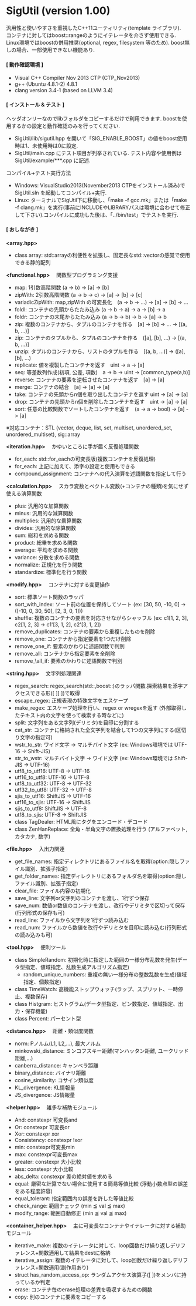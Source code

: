 SigUtil (version 1.00)
=======
汎用性と使いやすさを重視したC++11ユーティリティ(template ライブラリ).   
コンテナに対してはboost::rangeのようにイテレータを介さず使用できる.  
Linux環境ではboostの併用推奨(optional, regex, filesystem 等のため). boost無しの場合、一部使用できない機能あり.

#### [ 動作確認環境 ]
* Visual C++ Compiler Nov 2013 CTP (CTP_Nov2013)
* g++ (Ubuntu 4.8.1-2) 4.8.1
* clang version 3.4-1 (based on LLVM 3.4)

#### [ インストール & テスト ]
ヘッダオンリーなのでlibフォルダをコピーするだけで利用できます. boostを使用するかの設定と動作確認のみを行ってください.  
* SigUtil/lib/sigutil.hpp を開いて「SIG\_ENABLE\_BOOST」の値をboost使用時は1、未使用時は0に設定.
* SigUtil/main.cpp にテスト項目が列挙されている. テスト内容や使用例は SigUtil/example/\*\*\*.cpp に記述.

コンパイル+テスト実行方法
* Windows: VisualStudio2013(November2013 CTPをインストール済み)で SigUtil.sln を起動してコンパイル+実行.
* Linux: ターミナルでSigUtil下に移動し、「make -f gcc.mk」または「make -f clang.mk」を実行(事前にINCLUDEやLIBRARYパスは環境に合わせて修正して下さい).コンパイルに成功した後は、「../bin/test」でテストを実行.

#### [ おしながき ]   
**\<array.hpp>**
* class array: std::arrayの利便性を拡張し、固定長なstd::vectorの感覚で使用できる静的配列

**\<functional.hpp>**
　関数型プログラミング支援
* map: 1引数高階関数 (a -> b) -> [a] -> [b]
* zipWith:  2引数高階関数 (a -> b -> c) -> [a] -> [b] -> [c]
* variadicZipWith: map,zipWith の可変長化　(a -> b -> ...) -> [a] -> [b] -> ...
* foldl: コンテナの先頭からたたみ込み (a -> b -> a) -> a -> [b] -> a
* foldr: コンテナの末尾からたたみ込み (a -> b -> b) -> b -> [a] -> b
* zip: 複数のコンテナから、タプルのコンテナを作る　[a] -> [b] -> ... -> [(a, b, ...)]
* zip: コンテナのタプルから、タプルのコンテナを作る　([a], [b], ...) -> [(a, b, ...)]
* unzip: タプルのコンテナから、リストのタプルを作る　[(a, b, ...)] -> ([a], [b], ...)
* replicate: 値を複製したコンテナを返す　uint -> a -> [a]
* seq: 等差数列作成(初項, 公差, 項数)　a -> b -> uint -> [common_type(a,b)]
* reverse: コンテナの要素を逆転させたコンテナを返す　[a] -> [a]
* merge: コンテナの結合　[a] -> [a] -> [a]
* take: コンテナの先頭からn個を取り出したコンテナを返す uint -> [a] -> [a]
* drop: コンテナの先頭からn個を削除したコンテナを返す　uint -> [a] -> [a]
* sort: 任意の比較関数でソートしたコンテナを返す　(a -> a -> bool) -> [a] -> [a]

※対応コンテナ：STL (vector, deque, list, set, multiset, unordered\_set, unordered\_multiset), sig::array

**\<iteration.hpp>**
　かゆいところに手が届く反復処理関数
* for\_each: std::for\_eachの可変長版(複数コンテナを反復処理)
* for\_each: 上記に加えて、添字の設定と使用もできる
* compound\_assignment: コンテナへの代入演算を述語関数を指定して行う

**\<calculation.hpp>**
　スカラ変数とベクトル変数(+コンテナの種類)を気にせず使える演算関数
* plus: 汎用的な加算関数
* minus: 汎用的な減算関数
* multiplies: 汎用的な乗算関数
* divides: 汎用的な除算関数
* sum: 総和を求める関数
* product: 総乗を求める関数
* average: 平均を求める関数
* variance: 分散を求める関数
* normalize: 正規化を行う関数
* standardize: 標準化を行う関数

**\<modify.hpp>**
　コンテナに対する変更操作
* sort: 標準ソート関数のラッパ
* sort\_with\_index: ソート前の位置を保持してソート (ex: [30, 50, -10, 0] -> ([-10, 0, 30, 50], [2, 3, 0, 1]))
* shuffle: 複数のコンテナの要素を対応させながらシャッフル (ex: c1[1, 2, 3], c2[1, 2, 3] -> c1'[3, 1, 2], c2'[3, 1, 2])
* remove\_duplicates: コンテナの要素から重複したものを削除
* remove\_one: コンテナから指定要素を1つだけ削除
 * remove\_one\_if: 要素のかわりに述語関数で判別
* remove\_all: コンテナから指定要素を全削除
 * remove_\all\_if: 要素のかわりに述語関数で判別

**\<string.hpp>** 
　文字列処理関連
* regex\_search: regex\_search(std::,boost::)のラッパ関数.探索結果を添字アクセスできる形([ ][ ])で取得
 * escape\_regex: 正規表現の特殊文字をエスケープ
 * make\_regex: エスケープ処理を行い、regex or wregexを返す (外部取得したテキスト内の文字を使って検索する時などに)
* split: 文字列をある文字列(デリミタ)を目印に分割する
* cat\_str: コンテナに格納された全文字列を結合して1つの文字列にする(区切り文字の指定可)
* wstr\_to\_str: ワイド文字 -> マルチバイト文字 (ex: Windows環境では UTF-16 -> Shift-JIS)
* str\_to\_wstr: マルチバイト文字 -> ワイド文字 (ex: Windows環境では Shift-JIS -> UTF-16)
* utf8\_to\_utf16: UTF-8 -> UTF-16
* utf16\_to\_utf8: UTF-16 -> UTF-8
* utf8\_to\_utf32: UTF-8 -> UTF-32
* utf32\_to\_utf8: UTF-32 -> UTF-8
* sjis\_to\_utf16: ShiftJIS -> UTF-16
* utf16\_to\_sjis: UTF-16 -> ShiftJIS
* sjis\_to\_utf8: ShiftJIS -> UTF-8
* utf8\_to\_sjis: UTF-8 -> ShiftJIS
* class TagDealer: HTML風にタグをエンコード・デコード
* class ZenHanReplace: 全角・半角文字の置換処理を行う (アルファベット, カタカナ, 数字)

**\<file.hpp>**
　入出力関連
* get\_file\_names: 指定ディレクトリにあるファイル名を取得(option:隠しファイル識別、拡張子指定)
* get\_folder\_names: 指定ディレクトリにあるフォルダ名を取得(option:隠しファイル識別、拡張子指定)
* clear\_file: ファイル内容の初期化
* save\_line: 文字列or文字列のコンテナを渡し、1行ずつ保存 
* save\_num: 数値or数値のコンテナを渡し、改行やデリミタで区切って保存(行列形式の保存も可)
* read\_line: ファイルから文字列を1行ずつ読み込む
* read\_num: ファイルから数値を改行やデリミタを目印に読み込む(行列形式の読み込みも可)

**\<tool.hpp>** 
　便利ツール
* class SimpleRandom: 初期化時に指定した範囲の一様分布乱数を発生(データ型指定、値域指定、乱数生成アルゴリズム指定)
  * random\_unique\_numbers: 重複の無い一様分布の整数乱数を生成(値域指定、個数指定)
* class TimeWatch: 高機能ストップウォッチ(ラップ、スプリット、一時停止、複数保存)
* class Histgram: ヒストグラム(データ型指定、ビン数指定、値域指定、出力・保存機能)
* class Percent: パーセント型

**\<distance.hpp>** 
　距離・類似度関数
* norm: Pノルム(L1, L2,...), 最大ノルム
* minkowski_distance: ミンコフスキー距離(マンハッタン距離, ユークリッド距離,...)
* canberra_distance: キャンベラ距離
* binary_distance: バイナリ距離
* cosine_similarity: コサイン類似度
* KL_divergence: KL情報量
* JS_divergence: JS情報量

**\<helper.hpp>**
　雑多な補助モジュール
* And: constexpr 可変長and
* Or: constexpr 可変長or
* Xor: constexpr xor
* Consistency: constexpr !xor
* min: constexpr可変長min
* max: constexpr可変長max
* greater: constexpr 大小比較
* less: constexpr 大小比較
* abs_delta: constexpr 差の絶対値を求める
* equal: 厳密な計算でない場合に使用する簡易等値比較 (浮動小数点型の誤差をある程度許容)
* equal\_tolerant: 指定範囲内の誤差を許した等値比較
* check\_range: 範囲チェック (min ≦ val ≦ max)
* modify\_range: 範囲自動修正 (min ≦ val ≦ max)

**\<container_helper.hpp>**
　主に可変長なコンテナやイテレータに対する補助モジュール
* iterative_make: 複数のイテレータに対して、loop回数だけ繰り返しデリファレンス+関数適用して結果をdestに格納
* iterative_assign: 複数のイテレータに対して、loop回数だけ繰り返しデリファレンス+関数適用(副作用あり)
* struct has\_random\_access\_op: ランダムアクセス演算子([ ])をメンバに持っているか判定
* erase: コンテナ毎のerase処理の差異を吸収するための関数
* copy: 別のコンテナに要素をコピーする
